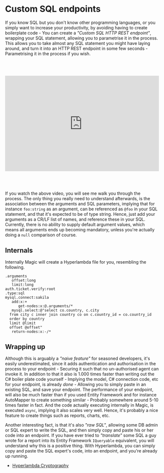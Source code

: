# Custom SQL endpoints

If you know SQL but you don't know other programming languages, or you simply want to increase
your productivity, by avoiding having to create boilerplate code - You can create
a _"Custom SQL HTTP REST endpoint"_, wrapping your SQL statement, allowing you to parametrise it in
the process. This allows you to take almost any SQL statement you might have laying around, and
turn it into an HTTP REST endpoint in some few seconds - Parametrising it in the process if you
wish.

<div style="position:relative; padding-bottom:56.25%; padding-top:30px; height:0; overflow:hidden;margin-top:4rem;margin-bottom:4rem;">
<iframe width="560" height="315" style="position:absolute; top:0; left:0; width:100%; height:100%;" src="https://www.youtube.com/embed/Ci6a_ZVueXg" frameborder="0" allow="accelerometer; autoplay; encrypted-media; gyroscope; picture-in-picture" allowfullscreen></iframe>
</div>

If you watch the above video, you will see me walk you through the process.
The only thing you really need to understand afterwards, is the association between the arguments
and SQL parameters, implying that for instance `foo:string` as an argument, can be referenced
as `@foo` in your SQL statement, and that it's expected to be of type string. Hence, just add your
arguments as a CR/LF list of names, and reference these in your SQL. Currently, there is no
ability to supply default argument values, which means all arguments ends up becoming mandatory,
unless you're actually doing a `null` comparison of course.

## Internals

Internally Magic will create a Hyperlambda file for you, resembling the following.

```
.arguments
   offset:long
   limit:long
auth.ticket.verify:root
.type:sql
mysql.connect:sakila
   add:x:+
      get-nodes:x:@.arguments/*
   mysql.select:@"select co.country, c.city
  from city c inner join country co on c.country_id = co.country_id
  order by country
  limit @limit
  offset @offset"
   return-nodes:x:-/*
```

## Wrapping up

Although this is arguably a _"naive feature"_ for seasoned developers, it's easily underestimated,
since it adds authentication and authorisation in the process to your endpoint - Securing it such
that no un-authorised agent can invoke it. In addition to that it also is 1.000 times faster than
writing out the C# boiler plate code yourself - Implying the model, C# connection code, etc for
your endpoint, is already _done_ - Allowing you to simply paste in an existing SQL, and save your endpoint.
The performance of your endpoint, will also be much faster than if you used Entity Framework
and for instance AutoMapper to create something similar - Probably somewhere around 5-10 times
faster in fact. And the code actually executing internally in Magic, is executed `async`, implying
it also scales very well. Hence, it's probably a nice feature to create things such as reports,
charts, etc.

Another interesting fact, is that it's also _"raw SQL"_, allowing some DB admin or SQL expert
to write the SQL, and then simply copy and paste his or her code into an endpoint. If you have
ever tried to _"translate"_ some SQL a guy wrote for a report into its Entity Framework
`IQueryable` equivalent, you will understand why this is a positive thing. With Hyperlambda,
you can simply copy and paste the SQL expert's code, into an endpoint, and you're already up
running.

* [Hyperlambda Cryptography](/tutorials/cryptography/)
